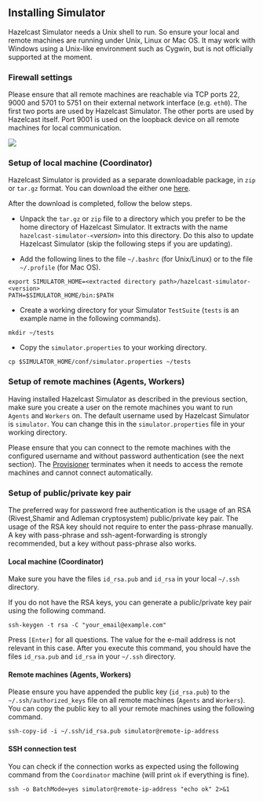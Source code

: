 
## Installing Simulator

Hazelcast Simulator needs a Unix shell to run. So ensure your local and remote machines are running under Unix, Linux or Mac OS. It may work with Windows using a Unix-like environment such as Cygwin, but is not officially supported at the moment.

### Firewall settings

Please ensure that all remote machines are reachable via TCP ports 22, 9000 and 5701 to 5751 on their external network interface (e.g. `eth0`). The first two ports are used by Hazelcast Simulator. The other ports are used by Hazelcast itself. Port 9001 is used on the loopback device on all remote machines for local communication.

![](images/simulator/network.png)

### Setup of local machine (Coordinator)

Hazelcast Simulator is provided as a separate downloadable package, in `zip` or `tar.gz` format. You can download the either one [here](http://www.hazelcast.org/download).

After the download is completed, follow the below steps.

- Unpack the `tar.gz` or `zip` file to a directory which you prefer to be the home directory of Hazelcast Simulator. It extracts with the name `hazelcast-simulator-<`*version*`>` into this directory. Do this also to update Hazelcast Simulator (skip the following steps if you are updating).

- Add the following lines to the file `~/.bashrc` (for Unix/Linux) or to the file `~/.profile` (for Mac OS).

```
export SIMULATOR_HOME=<extracted directory path>/hazelcast-simulator-<version>
PATH=$SIMULATOR_HOME/bin:$PATH
```

- Create a working directory for your Simulator `TestSuite` (`tests` is an example name in the following commands).

```
mkdir ~/tests
```

- Copy the `simulator.properties` to your working directory.

```
cp $SIMULATOR_HOME/conf/simulator.properties ~/tests
```

### Setup of remote machines (Agents, Workers)

Having installed Hazelcast Simulator as described in the previous section, make sure you create a user on the remote machines you want to run `Agents` and `Workers` on. The default username used by Hazelcast Simulator is `simulator`. You can change this in the `simulator.properties` file in your working directory.

Please ensure that you can connect to the remote machines with the configured username and without password authentication (see the next section). The [Provisioner](#provisioner) terminates when it needs to access the remote machines and cannot connect automatically.

### Setup of public/private key pair

The preferred way for password free authentication is the usage of an RSA (Rivest,Shamir and Adleman cryptosystem) public/private key pair. The usage of the RSA key should not require to enter the pass-phrase manually. A key with pass-phrase and ssh-agent-forwarding is strongly recommended, but a key without pass-phrase also works.

#### Local machine (Coordinator)

Make sure you have the files `id_rsa.pub` and `id_rsa` in your local `~/.ssh` directory.

If you do not have the RSA keys, you can generate a public/private key pair using the following command.

```
ssh-keygen -t rsa -C "your_email@example.com"
```

Press `[Enter]` for all questions. The value for the e-mail address is not relevant in this case. After you execute this command, you should have the files `id_rsa.pub` and `id_rsa` in your `~/.ssh` directory.

#### Remote machines (Agents, Workers)

Please ensure you have appended the public key (`id_rsa.pub`) to the `~/.ssh/authorized_keys` file on all remote machines (`Agents` and `Workers`). You can 
copy the public key to all your remote machines using the following command.

```
ssh-copy-id -i ~/.ssh/id_rsa.pub simulator@remote-ip-address
```

#### SSH connection test

You can check if the connection works as expected using the following command from the `Coordinator` machine (will print `ok` if everything is fine).

```
ssh -o BatchMode=yes simulator@remote-ip-address "echo ok" 2>&1
```
